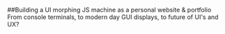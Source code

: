 ##Building a UI morphing JS machine as a personal website & portfolio
From console terminals, to modern day GUI displays, to future of UI's and UX?
